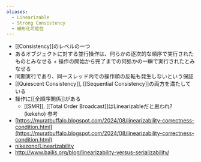 ```yaml
---
aliases:
  - Linearizable
  - Strong Consistency
  - 線形化可能性
---
```


- [[Consistency]]のレベルの一つ
- あるオブジェクトに対する並行操作は、何らかの逐次的な順序で実行されたものとみなせる + 操作の開始から完了までの何処かの一瞬で実行されたとみなせる
- 同期実行であり、同一スレッド内での操作順の反転も発生しないという保証
- [[Quiescent Consistency]], [[Sequential Consistency]]の両方を満たしている
- 操作に[[全順序関係]]がある
	- [[SMR]], [[Total Order Broadcast]]はLinearizableだと思われ? (kekeho)
参考
- [https://muratbuffalo.blogspot.com/2024/08/linearizability-correctness-condition.html](https://muratbuffalo.blogspot.com/2024/08/linearizability-correctness-condition.html)
- [nikezono/Linearizability](https://scrapbox.io/nikezono/Linearizability)
- http://www.bailis.org/blog/linearizability-versus-serializability/
